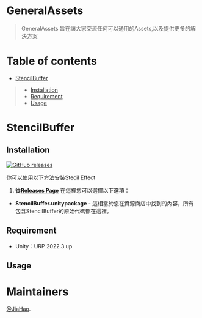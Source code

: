 # GeneralAssets
> GeneralAssets 旨在讓大家交流任何可以通用的Assets,以及提供更多的解決方案


# Table of contents

<!--ts-->
  * [StencilBuffer](#stencilbuffer)
   >* [Installation](#installation)
   >* [Requirement](#requirement)
   >* [Usage](#usage)
<!--te-->


# StencilBuffer
## Installation

[![GitHub releases](https://img.shields.io/static/v1?style=for-the-badge&label=GitHub%20Releases&labelColor=181717&message=Downloads&color=green&logo=GitHub&logoColor=white)](https://github.com/Jhan-JiaHao/GeneralAssets/releases/tag/Stencil1.0)

你可以使用以下方法安裝Stecil Effect
1.  __從[Releases Page](https://github.com/Jhan-JiaHao/GeneralAssets/releases/tag/Stencil1.0)__ 在這裡您可以選擇以下選項：
* **StencilBuffer.unitypackage** - 這相當於您在資源商店中找到的內容，所有包含StencilBuffer的原始代碼都在這裡。
## Requirement
* Unity：URP 2022.3 up
## Usage

# Maintainers
[@JiaHao](https://github.com/Jhan-JiaHao).
